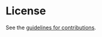 # License

See the
[guidelines for contributions](https://github.com/vcstuff/draft-ietf-oauth-attestation-based-client-auth/blob/main/CONTRIBUTING.md).
